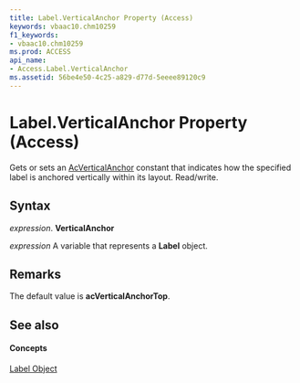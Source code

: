 ```yaml
---
title: Label.VerticalAnchor Property (Access)
keywords: vbaac10.chm10259
f1_keywords:
- vbaac10.chm10259
ms.prod: ACCESS
api_name:
- Access.Label.VerticalAnchor
ms.assetid: 56be4e50-4c25-a829-d77d-5eeee89120c9
---
```



# Label.VerticalAnchor Property (Access)

Gets or sets an [AcVerticalAnchor](acverticalanchor-enumeration-access.md) constant that indicates how the specified label is anchored vertically within its layout. Read/write.


## Syntax

 _expression_. **VerticalAnchor**

 _expression_ A variable that represents a **Label** object.


## Remarks

The default value is  **acVerticalAnchorTop**.


## See also


#### Concepts


[Label Object](label-object-access.md)

